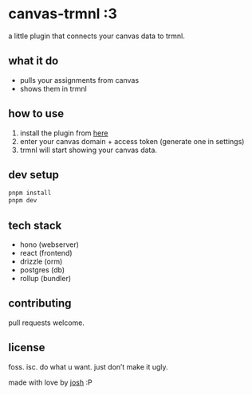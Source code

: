 # canvas-trmnl :3

a little plugin that connects your canvas data to trmnl.

## what it do

- pulls your assignments from canvas
- shows them in trmnl

## how to use

1. install the plugin from [here](https://usetrmnl.com/plugin_settings/new?keyname=canvas_lms)
2. enter your canvas domain + access token (generate one in settings)
3. trmnl will start showing your canvas data.

## dev setup

```bash
pnpm install
pnpm dev
```

## tech stack
- hono (webserver)
- react (frontend)
- drizzle (orm)
- postgres (db)
- rollup (bundler)

## contributing

pull requests welcome.

## license

foss. isc. do what u want. just don’t make it ugly.

made with love by [josh](https://github.com/JoshuaBrest) :P
